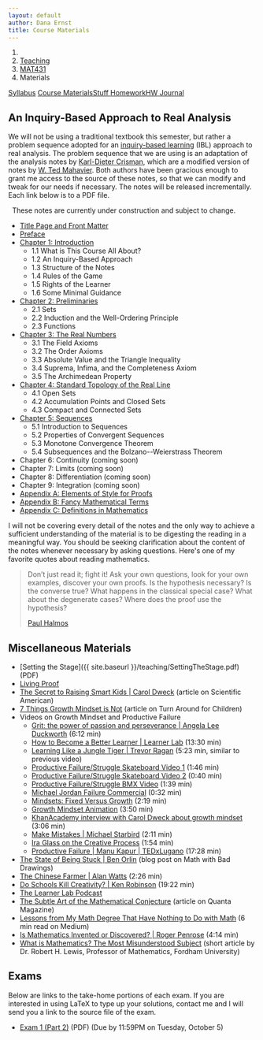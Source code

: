 ```yaml
---
layout: default
author: Dana Ernst
title: Course Materials
---
```


<ol class="breadcrumb">
  <li><a href="/"><i class="fa fa-home"></i></a></li>
  <li><a href="/teaching/">Teaching</a></li>
  <li><a href="/teaching/mat431f21">MAT431</a></li>
  <li class="active">Materials</li>
</ol>

<div class="row">
<div class="col-xs-12">
<div class="btn-group btn-group-justified">
<a class="btn btn-default btn-success" href="{{site.baseurl}}/teaching/mat431f21/syllabus/">Syllabus</a>
<a class="btn btn-default btn-primary" href="{{site.baseurl}}/teaching/mat431f21/materials/">
<span class="hidden-xs">Course Materials</span><span class="visible-xs">Stuff</span>
</a>
<a class="btn btn-default btn-warning" href="{{site.baseurl}}/teaching/mat431f21/homework/">
<span class="hidden-xs">Homework</span><span class="visible-xs">HW</span>
</a>
<a class="btn btn-default btn-info" href="{{site.baseurl}}/teaching/mat431f21/journal/">Journal</a>
</div>
</div>
</div>

## An Inquiry-Based Approach to Real Analysis ##
We will not be using a traditional textbook this semester, but rather a problem sequence adopted for an [inquiry-based learning](http://maamathedmatters.blogspot.com/2013/05/what-heck-is-ibl.html) (IBL) approach to real analysis. The problem sequence that we are using is an adaptation of the analysis notes by [Karl-Dieter Crisman](http://www.math-cs.gordon.edu/~kcrisman/), which are a modified version of notes by [W. Ted Mahavier](https://www.lamar.edu/arts-sciences/mathematics/faculty/w-ted-mahavier.html). Both authors have been gracious enough to grant me access to the source of these notes, so that we can modify and tweak for our needs if necessary. The notes will be released incrementally. Each link below is to a PDF file.

<div class="alert alert-info" role="alert" style="margin: 10px 0 10px 0">
<i class="fa fa-exclamation-triangle"></i>&nbsp; These notes are currently under construction and subject to change.
</div>

<!-- - [Introduction to Real Analysis]({{site.baseurl}}/teaching/mat431f21/Analysis.pdf) (complete set of notes) -->

- [Title Page and Front Matter]({{site.baseurl}}/teaching/mat431f21/FrontMatter.pdf)
- [Preface]({{site.baseurl}}/teaching/mat431f21/Preface.pdf)
- [Chapter 1: Introduction]({{site.baseurl}}/teaching/mat431f21/Introduction.pdf)
    - 1.1 What is This Course All About?
    - 1.2 An Inquiry-Based Approach
    - 1.3 Structure of the Notes
    - 1.4 Rules of the Game
    - 1.5 Rights of the Learner
    - 1.6 Some Minimal Guidance
- [Chapter 2: Preliminaries]({{site.baseurl}}/teaching/mat431f21/Preliminaries.pdf)
    - 2.1 Sets
    - 2.2 Induction and the Well-Ordering Principle
    - 2.3 Functions
- [Chapter 3: The Real Numbers]({{site.baseurl}}/teaching/mat431f21/RealNumbers.pdf)
    - 3.1 The Field Axioms
    - 3.2 The Order Axioms
    - 3.3 Absolute Value and the Triangle Inequality
    - 3.4 Suprema, Infima, and the Completeness Axiom
    - 3.5 The Archimedean Property
- [Chapter 4: Standard Topology of the Real Line]({{site.baseurl}}/teaching/mat431f21/Topology.pdf)
    - 4.1 Open Sets
    - 4.2 Accumulation Points and Closed Sets
    - 4.3 Compact and Connected Sets
- [Chapter 5: Sequences]({{site.baseurl}}/teaching/mat431f21/Sequences.pdf)
    - 5.1 Introduction to Sequences
    - 5.2 Properties of Convergent Sequences
    - 5.3 Monotone Convergence Theorem
    - 5.4 Subsequences and the Bolzano--Weierstrass Theorem
- Chapter 6: Continuity (coming soon)
- Chapter 7: Limits (coming soon)
- Chapter 8: Differentiation (coming soon)
- Chapter 9: Integration (coming soon)
- [Appendix A: Elements of Style for Proofs]({{site.baseurl}}/teaching/mat431f21/ElementsOfStyle.pdf)
- [Appendix B: Fancy Mathematical Terms]({{site.baseurl}}/teaching/mat431f21/FancyMathematicalTerms.pdf)
- [Appendix C: Definitions in Mathematics]({{site.baseurl}}/teaching/mat431f21/Definitions.pdf)

I will not be covering every detail of the notes and the only way to achieve a sufficient understanding of the material is to be digesting the reading in a meaningful way.  You should be seeking clarification about the content of the notes whenever necessary by asking questions.  Here's one of my favorite quotes about reading mathematics.

<blockquote>
  <p>Don’t just read it; fight it! Ask your own questions, look for your own examples, discover your own proofs. Is the hypothesis necessary? Is the converse true? What happens in the classical special case? What about the degenerate cases? Where does the proof use the hypothesis?</p>
  <footer><a href="http://en.wikipedia.org/wiki/Paul_Halmos">Paul Halmos</a></footer>
</blockquote>

## Miscellaneous Materials ##
- [Setting the Stage]({{ site.baseurl }}/teaching/SettingTheStage.pdf) (PDF)
- [Living Proof]({{site.baseurl}}/teaching/LivingProof.pdf)
- [The Secret to Raising Smart Kids &#124; Carol Dweck](https://www.scientificamerican.com/article/the-secret-to-raising-smart-kids1/) (article on Scientific American)
- [7 Things Growth Mindset is Not](https://www.turnaroundusa.org/7-things-growth-mindset-is-not/) (article on Turn Around for Children)
- Videos on Growth Mindset and Productive Failure
    - [Grit: the power of passion and perseverance &#124; Angela Lee Duckworth](https://www.youtube.com/watch?v=H14bBuluwB8) (6:12 min)
    - [How to Become a Better Learner &#124; Learner Lab](https://thelearnerlab.com/portfolio/learning-like-a-jungle-tiger/) (13:30 min)
    - [Learning Like a Jungle Tiger &#124; Trevor Ragan](https://www.youtube.com/watch?v=muoVtDjjonM&feature=youtu.be) (5:23 min, similar to previous video)
    - [Productive Failure/Struggle Skateboard Video 1](https://www.youtube.com/watch?time_continue=98&v=1QSocgE3yFY) (1:46 min)
    - [Productive Failure/Struggle Skateboard Video 2](https://www.instagram.com/p/BzKyyLchuve/) (0:40 min)
    - [Productive Failure/Struggle BMX Video](https://www.youtube.com/watch?v=9brnDOVJWnw) (1:39 min)
    - [Michael Jordan Failure Commercial](https://www.youtube.com/watch?v=JA7G7AV-LT8) (0:32 min)
    - [Mindsets: Fixed Versus Growth](https://www.youtube.com/watch?v=M1CHPnZfFmU) (2:19 min)
    - [Growth Mindset Animation](https://www.youtube.com/watch?v=-_oqghnxBmY) (3:50 min)
    - [KhanAcademy interview with Carol Dweck about growth mindset](https://www.youtube.com/watch?time_continue=1&v=wh0OS4MrN3E) (3:06 min)
    - [Make Mistakes &#124; Michael Starbird](https://www.youtube.com/watch?v=2yYQ-1X2ocU) (2:11 min)
    - [Ira Glass on the Creative Process](https://www.youtube.com/watch?v=PbC4gqZGPSY&feature=youtu.be) (1:54 min)
    - [Productive Failure &#124; Manu Kapur &#124; TEDxLugano](https://www.youtube.com/watch?feature=youtu.be&v=VOKJmg34wME&app=desktop) (17:28 min)
- [The State of Being Stuck &#124; Ben Orlin](https://mathwithbaddrawings.com/2017/09/20/the-state-of-being-stuck/) (blog post on Math with Bad Drawings)
- [The Chinese Farmer &#124; Alan Watts](https://www.youtube.com/watch?feature=share&v=eJShr4VdvxQ&app=desktop) (2:26 min)
- [Do Schools Kill Creativity? &#124; Ken Robinson](https://www.ted.com/talks/ken_robinson_says_schools_kill_creativity?language=en) (19:22 min)
- [The Learner Lab Podcast](https://thelearnerlab.com/podcast/)
- [The Subtle Art of the Mathematical Conjecture](https://www.quantamagazine.org/the-subtle-art-of-the-mathematical-conjecture-20190507/) (article on Quanta Magazine)
- [Lessons from My Math Degree That Have Nothing to Do with Math](https://medium.com/s/story/6-life-lessons-from-my-math-degree-that-have-nothing-to-do-with-math-d38aba90edfe) (6 min read on Medium)
- [Is Mathematics Invented or Discovered? &#124; Roger Penrose](https://www.youtube.com/watch?v=TKlPj_qGIt8) (4:14 min)
- [What is Mathematics? The Most Misunderstood Subject](https://www.fordham.edu/info/20603/what_math) (short article by Dr. Robert H. Lewis, Professor of Mathematics, Fordham University)

<!-- - Pictures of board work that we ran out of time to discuss. *Note:* You should not assume that the solutions/proofs posted below are valid or sufficient.
    - Coming soon. -->

## Exams
Below are links to the take-home portions of each exam. If you are interested in using LaTeX to type up your solutions, contact me and I will send you a link to the source file of the exam.

- [Exam 1 (Part 2)]({{site.baseurl}}/teaching/mat431f21/431Exam1-Part2.pdf) (PDF) (Due by 11:59PM on Tuesday, October 5)

<!-- - [Exam 1 (Part 2)]({{site.baseurl}}/teaching/mat431f21/431Exam1-Part2.pdf) (PDF). (Due by 11:59PM on Friday, February 26)
- [Exam 2 (Part 2)]({{site.baseurl}}/teaching/mat431f21/431Exam2-Part2.pdf) (PDF). (Due by 11:59PM on Friday, April 9)
- [Final Exam (Part 2)]({{site.baseurl}}/teaching/mat431f21/431ExamFinal-Part2.pdf) (PDF). (Due by 5:00PM on Thursday, April 29) -->
